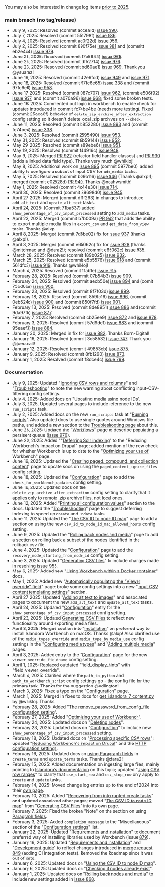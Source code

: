 You may also be interested in change log items [prior to 2025](/islandora_workbench_docs/changelog_up_to_2024/).

### main branch (no tag/release)

* July 9, 2025: Resolved (commit adcea1d) [issue 990](https://github.com/mjordan/islandora_workbench/issues/990).
* July 7, 2025: Resolved (commit 551798f) [issue 986](https://github.com/mjordan/islandora_workbench/issues/986).
* July 4, 2025: Resolved (commit ad0f22d) [issue 956](https://github.com/mjordan/islandora_workbench/issues/956).
* July 2, 2025: Resolved (commit 890f75e) [issue 981](https://github.com/mjordan/islandora_workbench/issues/981) and (committ eb2e4c4) [issue 979](https://github.com/mjordan/islandora_workbench/issues/979).
* June 25, 2025: Resolved (commit 17e5844) [issue 965](https://github.com/mjordan/islandora_workbench/issues/965).
* June 25, 2025: Resolved (commit df52714) [issue 976](https://github.com/mjordan/islandora_workbench/issues/976).
* June 23, 2025: Resolved (commit bd60ae1) [issue 969](https://github.com/mjordan/islandora_workbench/issues/969). Thank you @ysuarez!
* June 19, 2025: Resolved (commit 42e6fcd) [issue 949](https://github.com/mjordan/islandora_workbench/issues/949) and [issue 971](https://github.com/mjordan/islandora_workbench/issues/971).
* June 18, 2025: Resolved (commit 97fc6e65) [issue 338](https://github.com/mjordan/islandora_workbench/issues/338) and (commit 97fc6e6) [issue 958](https://github.com/mjordan/islandora_workbench/issues/958).
* June 17, 2025: Resolved (commit 087c707) [issue 962](https://github.com/mjordan/islandora_workbench/issues/962), (commit e506f92) [issue 957](https://github.com/mjordan/islandora_workbench/issues/957), and (commit a070a96) [issue 968](https://github.com/mjordan/islandora_workbench/issues/968); fixed some broken tests.
* June 16: 2025: Commented out logic in workbench to enable check for updates introduced in commit fc74be4be (needs more testing). Fixed (commit 25aea6f) behavior of `delete_zip_archive_after_extraction` config setting so it doesn't delete local .zip archives on `--check`.
* June 11, 2025: Resolved (commit b852280) [issue 893](https://github.com/mjordan/islandora_workbench/issues/893) and (commit fc74be4) [issue 338](https://github.com/mjordan/islandora_workbench/issues/338).
* June 3, 2025: Resolved (commit 2595490) [issue 953](https://github.com/mjordan/islandora_workbench/issues/953).
* May 31, 2025: Resolved (commit 8b59144) [issue 952](https://github.com/mjordan/islandora_workbench/issues/952).
* May 29, 2025: Resolved (commit e89ebe6) [issue 951](https://github.com/mjordan/islandora_workbench/issues/951).
* May 19, 2025: Resolved (commit f44916c) [issue 948](https://github.com/mjordan/islandora_workbench/issues/948).
* May 9, 2025: Merged [PR 922](https://github.com/mjordan/islandora_workbench/pull/922) (refactor field handler classes) and [PR 930](https://github.com/mjordan/islandora_workbench/pull/930) (adds a linked data field type). Thanks very much @whikloj!
* May 8, 2025: Additional work on [issue 895](https://github.com/mjordan/islandora_workbench/issues/714) (commit 5977be0): added ability to configure a subset of input CSV for `add_media` tasks.
* May 5, 2025: Resolved (commit b09b116) [issue 946](https://github.com/mjordan/islandora_workbench/issues/946) (Thanks @alxp!); merged (commit e02528d) [PR 940](https://github.com/mjordan/islandora_workbench/pull/940). Thanks @noahwsmith!
* May 1, 2025: Resolved (commit 4c44e30) [issue 714](https://github.com/mjordan/islandora_workbench/issues/714).
* April 30, 2025: Resolved (commit 89698d0) [issue 945](https://github.com/mjordan/islandora_workbench/issues/945).
* April 27, 2025: Merged (commit df1f263) in changes to introduce `add_alt_text` and `update_alt_text` tasks.
* April 24, 2025: (Commit 71ba537) added `show_percentage_of_csv_input_processed` setting to `add_media` tasks.
* April 23, 2025: Merged (commit b7b009a) [PR 942](https://github.com/mjordan/islandora_workbench/pull/942) that adds the ability to export multiple media files in `export_csv` and `get_data_from_view` tasks. Thanks @alxp!
* April 8, 2025: Merged (commit 7d8be02) fix for [issue 937](https://github.com/mjordan/islandora_workbench/issues/937) (thanks @alxp!).
* April 3, 2025: Merged (commit e65062c) fix for [issue 928](https://github.com/mjordan/islandora_workbench/issues/932) (thanks @mitchmac and @dara2!); resolved (commit e65062c) [issue 935](https://github.com/mjordan/islandora_workbench/issues/935).
* March 28, 2025: Resolved (commit 189b025) [issue 932](https://github.com/mjordan/islandora_workbench/issues/932).
* March 25, 2025: Resolved (commit e5b5576) [issue 918](https://github.com/mjordan/islandora_workbench/issues/918) and (commit 561dfc3) [issue 919](https://github.com/mjordan/islandora_workbench/issues/919). Thanks @whikloj!
* March 4, 2025: Resolved (commit 11ab1e) [issue 915](https://github.com/mjordan/islandora_workbench/issues/915).
* February 28, 2025: Resolved (commit 07b54b3) [issue 909](https://github.com/mjordan/islandora_workbench/issues/909).
* February 24, 2025: Resolved (commit aecb50e) [issue 894](https://github.com/mjordan/islandora_workbench/issues/894) and (comit 73bd6ba) [issue 902](https://github.com/mjordan/islandora_workbench/issues/902).
* February 23, 2025: Resolved (commit 8f7f03d) [issue 899](https://github.com/mjordan/islandora_workbench/issues/899).
* February 18, 2025: Resolved (commit 859fc16) [issue 896](https://github.com/mjordan/islandora_workbench/issues/896), (commit 0eb524c) [issue 900](https://github.com/mjordan/islandora_workbench/issues/900), and (commit 850f7fd) [issue 901](https://github.com/mjordan/islandora_workbench/issues/901).
* February 13, 2025: Resolved (commit 8de8951) [issue 886](https://github.com/mjordan/islandora_workbench/issues/886) and (commit 9da97fb) [issue 877](https://github.com/mjordan/islandora_workbench/issues/877).
* February 7, 2025: Resolved (commit cb25ee9) [issue 872](https://github.com/mjordan/islandora_workbench/issues/872) and [issue 878](https://github.com/mjordan/islandora_workbench/issues/878).
* February 3, 2025: Resolved (commit 57d9de1) [issue 883](https://github.com/mjordan/islandora_workbench/issues/883) and (commit 95eaef3) [issue 884](https://github.com/mjordan/islandora_workbench/issues/884).
* January 30, 2025: Merged in fix for [issue 882](https://github.com/mjordan/islandora_workbench/issues/882). Thanks Born-Digital!
* January 16, 2025: Resolved (commit 3c58532) [issue 747](https://github.com/mjordan/islandora_workbench/issues/747). Thank you @joecorall!
* January 12, 2025: Resolved (commit 49853cb) [issue 875](https://github.com/mjordan/islandora_workbench/issues/875).
* January 9, 2025: Resolved (commit 8fb1290) [issue 873](https://github.com/mjordan/islandora_workbench/issues/873).
* January 1, 2025: Resolved (commit f8dce4c) [issue 799](https://github.com/mjordan/islandora_workbench/issues/799).


### Documentation

* July 9, 2025: Updated "[Ignoring CSV rows and columns](/islandora_workbench_docs/ignoring_csv_rows_and_columns/)" and "[Troubleshooting](/islandora_workbench_docs/troubleshooting/)" to note the new warning about conflicting input-CSV-filtering config settings.
* July 4, 2025: Added docs on "[Updating media using node IDs](/islandora_workbench_docs/updating_media/#updating-media-using-node-ids)".
* July 3, 2025, Updated several pages to include reference to the new `run_scripts` task.
* July 2, 2025: Added docs on the new `run_scripts` task at "[Running scripts](/islandora_workbench_docs/running_scripts/)". Also updated docs to use single quotes around Windows file paths, and added a new section to the [Troubleshooting page](/islandora_workbench_docs/troubleshooting/#im-running-workbench-on-windows-and-im-having-problems-getting-long-directory-paths-right-in-my-configuration-file) about this.
* June 26, 2025: Updated the "[Workflows](/islandora_workbench_docs/workflows/#using-hooks)" page to describe populating a persisent queue ([issue 976](https://github.com/mjordan/islandora_workbench/issues/976)).
* June 20, 2025: Added ""[Deferring Solr indexing](/islandora_workbench_docs/reducing_load/#deferring-solr-indexing)" to the "Reducing Workbench's impact on Drupal" page; added mention of the new check for whether Workbench is up to date to the "[Optimizing your use of Workbench](/islandora_workbench_docs/optimizing_your_use_of_workbench)" page.
* June 19, 2025: Updated the "[Creating paged, compound, and collection content](/islandora_workbench_docs/paged_and_compound/#ignoring-files-in-page-directories)" page to update socs on using the `paged_content_ignore_files` config setting.
* June 18, 2025: Updated the "[Configuration](/islandora_workbench_docs/configuration/#miscellaneous-settings)" page to add the `check_for_workbench_updates` config setting.
* June 16, 2025: Updated docs on the `delete_zip_archive_after_extraction` config setting to clarify that it applies only to remote .zip archive files, not local ones.
* June 12, 2025: Added "[Printing all configuration values](/islandora_workbench_docs/configuration/#printing-all-configuration-values)" section to the docs. Updated the "[Troubleshooting](/islandora_workbench_docs/troubleshooting/#workbench-is-slow)" page to suggest deferring indexing to speed up `create` and `update` tasks.
* June 11, 2025: Updated the "[The CSV ID to node ID map](/islandora_workbench_docs/csv_id_to_node_id_map/#host-values-in-the-map)" page to add a section on using the new `csv_id_to_node_id_map_allowed_hosts` config setting.
* June 9, 2025: Updated the "[Rolling back nodes and media](/islandora_workbench_docs/rolling_back/)" page to add a section on rolling back a subset of the nodes identified in the rollback.csv file.
* June 4, 2025: Updated the "[Configuration](/islandora_workbench_docs/configuration/#miscellaneous-settings)" page to add the `recovery_mode_starting_from_node_id` config setting.
* June 3, 2025: Updated "[Generating CSV files](/islandora_workbench_docs/generating_csv_files/)" to include changes made in resolving [issue 953](https://github.com/mjordan/islandora_workbench/issues/953).
* May 6, 2025: Added new "[Using Workbench within a Docker container](/islandora_workbench_docs/installation/#using-workbench-within-a-docker-container)" docs.
* May 1, 2025: Added new "[Automatically populating the "Viewer override" field](/islandora_workbench_docs/viewer_override/)" page; broke some config settings into a new "[Input CSV content templating settings](/islandora_workbench_docs/configuration/#input-csv-content-templating-settings)" section.
* April 27, 2025: Updated "[Adding alt text to images](/islandora_workbench_docs/alt_text/)" and associated pages to document the new `add_alt_text` and `update_alt_text` tasks.
* April 24, 2025: Updated "[Configuration](/islandora_workbench_docs/configuration/)" entry for the `show_percentage_of_csv_input_processed` config setting.
* April 23, 2025: Updated [Generating CSV Files](/islandora_workbench_docs/generating_csv_files/) to reflect new functionality around exporting media files.
* April 8, 2025: Merged section into "[Installation](/islandora_workbench_docs/installation/)" on preferred way to install Islandora Workbench on macOS. Thanks @alxp! Also clarified use of the `media_types_override` and `media_type_by_media_use` config settings in the "[Configuring media types](/islandora_workbench_docs/media_types/)" and "[Adding multiple media](/islandora_workbench_docs/adding_multiple_media/)" pages.
* April 3, 2025: Added entry to the "[Configuration](/islandora_workbench_docs/configuration/#paged-and-compound-content-settings)" page for the new `viewer_override_fieldname` config setting.
* April 1, 2025: Replaced outdated "field_display_hints" with "field_viewer_override".
* March 4, 2025: Clarified where the `path_to_python` and `path_to_workbench_script` config settings go - the config file for the primary task. Thanks for the suggestion @edlington!
* March 3, 2025: Fixed a typo on the "[Configuration](/islandora_workbench_docs/configuration/)" page.
* March 1, 2025: Merged in fixes to docs for [get_islandora_7_content.py](/islandora_workbench_docs/exporting_islandora_7_content/) by @whikloj. Thanks!
* February 28, 2025: Added "[The remove_password_from_config_file configuration setting](/islandora_workbench_docs/installation/#the-remove_password_from_config_file-configuration-setting)".
* February 27, 2025: Added "[Optimizing your use of Workbench](/islandora_workbench_docs/optimizing_your_use_of_workbench/)".
* February 24, 2025: Updated docs on "[Deleting nodes](/islandora_workbench_docs/deleting_nodes/)".
* February 23, 2025: Updated docs on "[Configuration](/islandora_workbench_docs/configuration/)" to include new `show_percentage_of_csv_input_processed` setting.
* February 18, 2025: Updated docs on "[Processing specific CSV rows](/islandora_workbench_docs/ignoring_csv_rows_and_columns/#processing-specific-csv-rows)"; updated "[Reducing Workbench's impact on Drupal](/islandora_workbench_docs/reducing_load/)" and the [HTTP configuration settings](/islandora_workbench_docs/configuration/#http-settings).
* February 16, 2025: Updated docs on [using Paragraph fields](/islandora_workbench_docs/fields/#using-paragraph-fields-in-create_terms-and-update_terms-tasks) in `create_terms` and `update_terms` tasks. Thanks @dara2!
* February 15, 2025: Added documentation on ingesting large files, mainly pointing to [Islandora's documentation](https://islandora.github.io/documentation/user-documentation/uploading-large-files/) on this topic; updated "[Using CSV row ranges](/islandora_workbench_docs/ignoring_csv_rows_and_columns/#using-csv-row-ranges)" to clarify that `csv_start_row` and `csv_stop_row` only apply to `create` and `update` tasks.
* February 14, 2025: Moved change log entries up to the end of 2024 into their [own page](/islandora_workbench_docs/changelog_up_to_2024/).
* February 10, 2025: Added "[Recovering from interrupted create tasks](/islandora_workbench_docs/recovery_mode/)" and updated associated other pages; moved "[The CSV ID to node ID map](/islandora_workbench_docs/csv_id_to_node_id_map/)" from "[Generating CSV Files](/islandora_workbench_docs/generating_csv_files/)" into its own page.
* February 7, 2025: Fixed the broken "Note" on the section on using [Paragraph fields](/islandora_workbench_docs/fields/#paragraphs-entity-reference-revisions-fields).
* February 3, 2025: Added `completion_message` to the "Miscellaneous" section of the "[Configuration settings](/islandora_workbench_docs/configuration/#miscellaneous-settings)" list.
* January 22, 2025: Updated "[Requirements and installation](/islandora_workbench_docs/installation/)" to document preferred way of installing libraries used by Workbench (issue [879](https://github.com/mjordan/islandora_workbench/issues/879)).
* January 16, 2025: Updated "[Requirements and installation](/islandora_workbench_docs/installation/)" and "[Development guide](/islandora_workbench_docs/development_guide/)" to reflect changes introduced in [merge request 849](https://github.com/mjordan/islandora_workbench/pull/849) (adding CI integration tests). Removed the Roadmap since it was out of date.
* January 6, 2025: Updated docs on "[Using the CSV ID to node ID map](islandora_workbench_docs/generating_csv_files/#using-the-csv-id-to-node-id-map)".
* January 6, 2025: Updated docs on "[Checking if nodes already exist](/islandora_workbench_docs/checking_if_nodes_exist/)".
* January 1, 2025: Updated docs on "[Rolling back nodes and media](/islandora_workbench_docs/rolling_back/)" to include new settings added in [issue 868](https://github.com/mjordan/islandora_workbench/issues/868).

